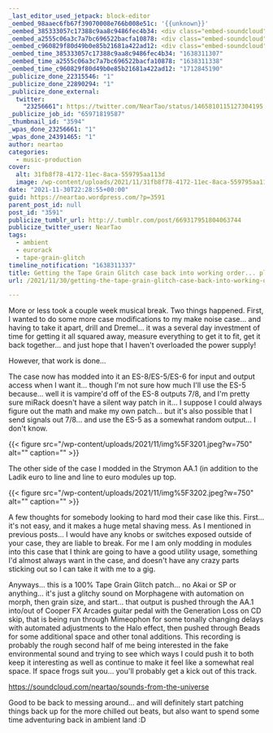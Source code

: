 ```yaml
---
_last_editor_used_jetpack: block-editor
_oembed_98aaec6fb67f39070008e766b008e51c: '{{unknown}}'
_oembed_385333057c17388c9aa8c9486fec4b34: <div class="embed-soundcloud"><iframe title="Sounds From the Universe by NearTao" width="750" height="400" scrolling="no" frameborder="no" src="https://w.soundcloud.com/player/?visual=true&url=https%3A%2F%2Fapi.soundcloud.com%2Ftracks%2F1169521678&show_artwork=true&maxheight=1000&maxwidth=750"></iframe></div>
_oembed_a2555c06a3c7a7bc696522bacfa10878: <div class="embed-soundcloud"><iframe title="Sounds From the Universe by NearTao" width="500" height="400" scrolling="no" frameborder="no" src="https://w.soundcloud.com/player/?visual=true&url=https%3A%2F%2Fapi.soundcloud.com%2Ftracks%2F1169521678&show_artwork=true&maxheight=750&maxwidth=500"></iframe></div>
_oembed_c960829f80d49b0e85b21681a422ad12: <div class="embed-soundcloud"><iframe title="Sounds From the Universe by NearTao" width="500" height="400" scrolling="no" frameborder="no" src="https://w.soundcloud.com/player/?visual=true&url=https%3A%2F%2Fapi.soundcloud.com%2Ftracks%2F1169521678&show_artwork=true&maxheight=750&maxwidth=500"></iframe></div>
_oembed_time_385333057c17388c9aa8c9486fec4b34: "1638311307"
_oembed_time_a2555c06a3c7a7bc696522bacfa10878: "1638311338"
_oembed_time_c960829f80d49b0e85b21681a422ad12: "1712845190"
_publicize_done_22315546: "1"
_publicize_done_22890294: "1"
_publicize_done_external:
  twitter:
    "23256661": https://twitter.com/NearTao/status/1465810115127304195
_publicize_job_id: "65971819587"
_thumbnail_id: "3594"
_wpas_done_23256661: "1"
_wpas_done_24391465: "1"
author: neartao
categories:
  - music-production
cover:
  alt: 31fb8f78-4172-11ec-8aca-559795aa113d
  image: /wp-content/uploads/2021/11/31fb8f78-4172-11ec-8aca-559795aa113d.png
date: "2021-11-30T22:28:55+00:00"
guid: https://neartao.wordpress.com/?p=3591
parent_post_id: null
post_id: "3591"
publicize_tumblr_url: http://.tumblr.com/post/669317951804063744
publicize_twitter_user: NearTao
tags:
  - ambient
  - eurorack
  - tape-grain-glitch
timeline_notification: "1638311337"
title: Getting the Tape Grain Glitch case back into working order... plus Track - Sounds From the Universe
url: /2021/11/30/getting-the-tape-grain-glitch-case-back-into-working-order-plus-track-sounds-from-the-universe/

---
```

More or less took a couple week musical break. Two things happened. First, I wanted to do some more case modifications to my make noise case… and having to take it apart, drill and Dremel… it was a several day investment of time for getting it all squared away, measure everything to get it to fit, get it back together… and just hope that I haven't overloaded the power supply!

However, that work is done…

The case now has modded into it an ES-8/ES-5/ES-6 for input and output access when I want it… though I'm not sure how much I'll use the ES-5 because… well it is vampire'd off of the ES-8 outputs 7/8, and I'm pretty sure miRack doesn't have a silent way patch in it… I suppose I could always figure out the math and make my own patch… but it's also possible that I send signals out 7/8… and use the ES-5 as a somewhat random output… I don't know.

{{< figure src="/wp-content/uploads/2021/11/img%5F3201.jpeg?w=750" alt="" caption="" >}}

The other side of the case I modded in the Strymon AA.1 (in addition to the Ladik euro to line and line to euro modules up top.

{{< figure src="/wp-content/uploads/2021/11/img%5F3202.jpeg?w=750" alt="" caption="" >}}

A few thoughts for somebody looking to hard mod their case like this. First… it's not easy, and it makes a huge metal shaving mess. As I mentioned in previous posts… I would have any knobs or switches exposed outside of your case, they are liable to break. For me I am only modding in modules into this case that I think are going to have a good utility usage, something I'd almost always want in the case, and doesn't have any crazy parts sticking out so I can take it with me to a gig.

Anyways… this is a 100% Tape Grain Glitch patch… no Akai or SP or anything… it's just a glitchy sound on Morphagene with automation on morph, then grain size, and start… that output is pushed through the AA.1 into/out of Cooper FX Arcades guitar pedal with the Generation Loss on CD skip, that is being run through Mimeophon for some tonally changing delays with automated adjustments to the Halo effect, then pushed through Beads for some additional space and other tonal additions. This recording is probably the rough second half of me being interested in the fake environmental sound and trying to see which ways I could push it to both keep it interesting as well as continue to make it feel like a somewhat real space. If space frogs suit you… you'll probably get a kick out of this track.  

https://soundcloud.com/neartao/sounds-from-the-universe

Good to be back to messing around… and will definitely start patching things back up for the more chilled out beats, but also want to spend some time adventuring back in ambient land :D
